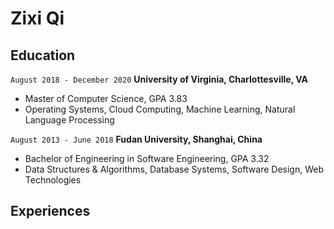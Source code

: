 # Zixi Qi

## Education

`August 2018 - December 2020`
__University of Virginia, Charlottesville, VA__
- Master of Computer Science, GPA 3.83
- Operating Systems, Cloud Computing, Machine Learning, Natural Language Processing

`August 2013 - June 2018`
__Fudan University, Shanghai, China__
- Bachelor of Engineering in Software Engineering, GPA 3.32
- Data Structures & Algorithms, Database Systems, Software Design, Web Technologies

## Experiences

<!-- ### Footer

Last updated: March 2020 -->


